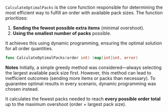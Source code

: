 `CalculateOptimalPacks` is the core function responsible for determining the most efficient way to fulfill an order with available pack sizes. The function prioritizes: 

1. **Sending the fewest possible extra items** (minimal overshoot). 
2. **Using the smallest number of packs** possible. 

It achieves this using dynamic programming, ensuring the optimal solution for all order quantities. 

```go
func CalculateOptimalPacks(order int) (map[int]int, error)
``` 

**Notes** Initially, a simple greedy method was considered—always selecting the largest available pack size first. However, this method can lead to inefficient outcomes (sending more items or packs than necessary). To guarantee optimal results in every scenario, dynamic programming was chosen instead. 

It calculates the fewest packs needed to reach **every possible order total** up to the maximum overshoot (order + largest pack size). 
